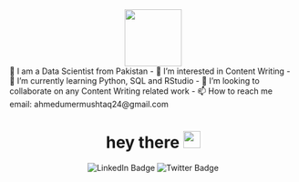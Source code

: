 
<div id="header" align="center">
  <img src="https://media.giphy.com/media/H47Yh1ItzceYbSIjD5/giphy.gif" width="100"/>
</div>
👋 I am a Data Scientist from Pakistan 
- </div> 
👀 I’m interested in Content Writing
- </div>
🌱 I’m currently learning Python, SQL and RStudio
- </div>
💞️ I’m looking to collaborate on any Content Writing related work
- </div>
📫 How to reach me email: ahmedumermushtaq24@gmail.com  
<h1 align="center">
  hey there
  <img src="https://media.giphy.com/media/hvRJCLFzcasrR4ia7z/giphy.gif" width="30px"/>
</h1>
<div id="badges" align="center">
  <img src="https://img.shields.io/badge/LinkedIn-blue?style=for-the-badge&logo=linkedin&logoColor=white" alt="LinkedIn Badge"/>
  <img src="https://img.shields.io/badge/Twitter-blue?style=for-the-badge&logo=twitter&logoColor=white" alt="Twitter Badge"/>
</div> 
<img align="center"src="https://komarev.com/ghpvc/?username=your-github-username&style=flat-square&color=blue" alt=""/>
<!---
AhmedUmer24/AhmedUmer24 is a ✨ special ✨ repository because its `README.md` (this file) appears on your GitHub profile.
You can click the Preview link to take a look at your changes.
--->


